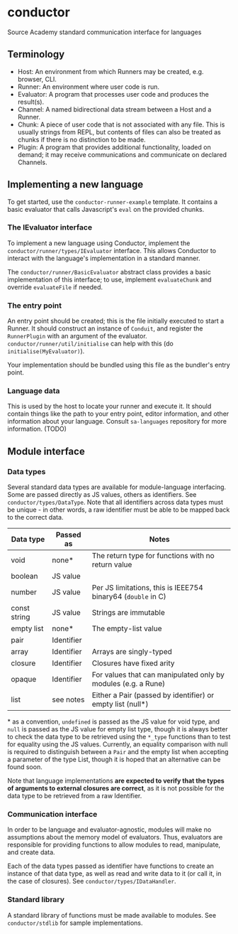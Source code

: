 # conductor

Source Academy standard communication interface for languages

## Terminology

- Host: An environment from which Runners may be created, e.g. browser, CLI.
- Runner: An environment where user code is run.
- Evaluator: A program that processes user code and produces the result(s).
- Channel: A named bidirectional data stream between a Host and a Runner.
- Chunk: A piece of user code that is not associated with any file.
  This is usually strings from REPL, but contents of files can also be treated as chunks if there is no distinction to be made.
- Plugin: A program that provides additional functionality, loaded on demand;
  it may receive communications and communicate on declared Channels.

## Implementing a new language

To get started, use the `conductor-runner-example` template. It contains a basic evaluator that calls Javascript's `eval` on the provided chunks.

### The IEvaluator interface

To implement a new language using Conductor, implement the `conductor/runner/types/IEvaluator` interface.
This allows Conductor to interact with the language's implementation in a standard manner.

The `conductor/runner/BasicEvaluator` abstract class provides a basic implementation of this interface;
to use, implement `evaluateChunk` and override `evaluateFile` if needed.

### The entry point

An entry point should be created; this is the file initially executed to start a Runner.
It should construct an instance of `Conduit`, and register the `RunnerPlugin` with an argument of the evaluator.
`conductor/runner/util/initialise` can help with this (do `initialise(MyEvaluator)`).

Your implementation should be bundled using this file as the bundler's entry point.

### Language data

This is used by the host to locate your runner and execute it.
It should contain things like the path to your entry point, editor information, and other information about your language.
Consult `sa-languages` repository for more information. (TODO)

## Module interface

### Data types

Several standard data types are available for module-language interfacing.
Some are passed directly as JS values, others as identifiers. See `conductor/types/DataType`.
Note that all identifiers across data types must be unique - in other words, a raw identifier must be able to be mapped back to the correct data.

| Data type    | Passed as  | Notes                                                         |
| ------------ | ---------- | ------------------------------------------------------------- |
| void         | none\*     | The return type for functions with no return value            |
| boolean      | JS value   |                                                               |
| number       | JS value   | Per JS limitations, this is IEEE754 binary64 (`double` in C)  |
| const string | JS value   | Strings are immutable                                         |
| empty list   | none\*     | The empty-list value                                          |
| pair         | Identifier |                                                               |
| array        | Identifier | Arrays are singly-typed                                       |
| closure      | Identifier | Closures have fixed arity                                     |
| opaque       | Identifier | For values that can manipulated only by modules (e.g. a Rune) |
| list         | see notes  | Either a Pair (passed by identifier) or empty list (null\*)   |

\* as a convention, `undefined` is passed as the JS value for void type, and `null` is passed as the JS value for empty list type,
though it is always better to check the data type to be retrieved using the `*_type` functions than to test for equality using the JS values.
Currently, an equality comparison with null is required to distinguish between a `Pair` and the empty list when accepting a parameter of the type List,
though it is hoped that an alternative can be found soon.

Note that language implementations **are expected to verify that the types of arguments to external closures are correct**,
as it is not possible for the data type to be retrieved from a raw Identifier.

### Communication interface

In order to be language and evaluator-agnostic, modules will make no assumptions about the memory model of evaluators.
Thus, evaluators are responsible for providing functions to allow modules to read, manipulate, and create data.

Each of the data types passed as identifier have functions to create an instance of that data type,
as well as read and write data to it (or call it, in the case of closures). See `conductor/types/IDataHandler`.

### Standard library

A standard library of functions must be made available to modules. See `conductor/stdlib` for sample implementations.
